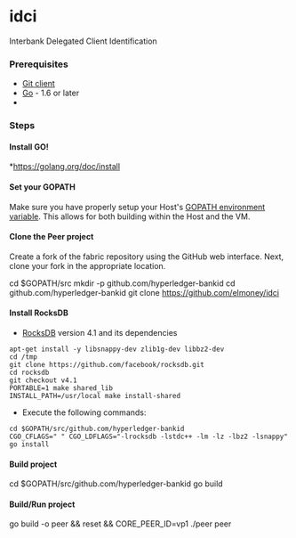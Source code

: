 # idci
Interbank Delegated Client Identification

### Prerequisites
* [Git client](https://git-scm.com/downloads)
* [Go](https://golang.org/) - 1.6 or later
* 

### Steps

#### Install GO!
*https://golang.org/doc/install

#### Set your GOPATH
Make sure you have properly setup your Host's [GOPATH environment variable](https://github.com/golang/go/wiki/GOPATH). This allows for both building within the Host and the VM.

#### Clone the Peer project
Create a fork of the fabric repository using the GitHub web interface. Next, clone your fork in the appropriate location.

cd $GOPATH/src
mkdir -p github.com/hyperledger-bankid
cd github.com/hyperledger-bankid
git clone https://github.com/elmoney/idci

#### Install RocksDB
  - [RocksDB](https://github.com/facebook/rocksdb/blob/master/INSTALL.md) version 4.1 and its dependencies
```
apt-get install -y libsnappy-dev zlib1g-dev libbz2-dev
cd /tmp
git clone https://github.com/facebook/rocksdb.git
cd rocksdb
git checkout v4.1
PORTABLE=1 make shared_lib
INSTALL_PATH=/usr/local make install-shared
```
- Execute the following commands:
```
cd $GOPATH/src/github.com/hyperledger-bankid
CGO_CFLAGS=" " CGO_LDFLAGS="-lrocksdb -lstdc++ -lm -lz -lbz2 -lsnappy" go install
```

#### Build project
cd $GOPATH/src/github.com/hyperledger-bankid
go build

#### Build/Run project
go build -o peer && reset && CORE_PEER_ID=vp1 ./peer peer

